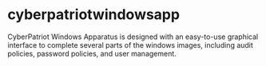 # cyberpatriotwindowsapp
CyberPatriot Windows Apparatus is designed with an easy-to-use graphical interface to complete several parts of the windows images, including audit policies, password policies, and user management.
